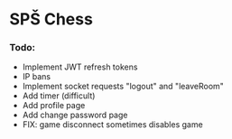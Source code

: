 # SPŠ Chess

### Todo:
* Implement JWT refresh tokens
* IP bans
* Implement socket requests "logout" and "leaveRoom"
* Add timer (difficult)
* Add profile page
* Add change password page
* FIX: game disconnect sometimes disables game